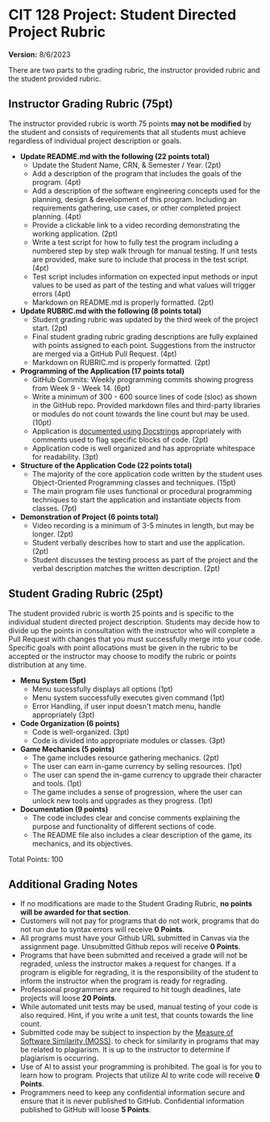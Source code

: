# CIT 128 Project: Student Directed Project Rubric

**Version:** 8/6/2023

There are two parts to the grading rubric, the instructor provided rubric and the student provided rubric.

## Instructor Grading Rubric (75pt)

The instructor provided rubric is worth 75 points **may not be modified** by the student and consists of requirements that all students must achieve regardless of individual project description or goals.

* **Update README.md with the following (22 points total)**
  * Update the Student Name, CRN, & Semester / Year. (2pt)
  * Add a description of the program that includes the goals of the program. (4pt)
  * Add a description of the software engineering concepts used for the planning, design & development of this program. Including an requirements gathering, use cases, or other completed project planning. (4pt)
  * Provide a clickable link to a video recording demonstrating the working application. (2pt)
  * Write a test script for how to fully test the program including a numbered step by step walk through for manual testing. If unit tests are provided, make sure to include that process in the test script. (4pt)
  * Test script includes information on expected input methods or input values to be used as part of the testing and what values will trigger errors (4pt)
  * Markdown on README.md is properly formatted. (2pt)
* **Update RUBRIC.md with the following (8 points total)**
  * Student grading rubric was updated by the third week of the project start. (2pt)
  * Final student grading rubric grading descriptions are fully explained with points assigned to each point. Suggestions from the instructor are merged via a GitHub Pull Request. (4pt)
  * Markdown on RUBRIC.md is properly formatted. (2pt)
* **Programming of the Application (17 points total)**
  * GitHub Commits: Weekly programming commits showing progress from Week 9 - Week 14. (6pt)
  * Write a minimum of 300 - 600 source lines of code (sloc) as shown in the GitHub repo. Provided markdown files and third-party libraries or modules do not count towards the line count but may be used. (10pt)
  * Application is [documented using Docstrings](https://realpython.com/documenting-python-code/) appropriately with comments used to flag specific blocks of code. (2pt)
  * Application code is well organized and has appropriate whitespace for readability. (3pt)
* **Structure of the Application Code (22 points total)**
  * The majority of the core application code written by the student uses Object-Oriented Programming classes and techniques. (15pt)
  * The main program file uses functional or procedural programming techniques to start the application and instantiate objects from classes. (7pt)
* **Demonstration of Project (6 points total)**
  * Video recording is a minimum of 3-5 minutes in length, but may be longer. (2pt)
  * Student verbally describes how to start and use the application. (2pt)
  * Student discusses the testing process as part of the project and the verbal description matches the written description. (2pt)

## Student Grading Rubric (25pt)

The student provided rubric is worth 25 points and is specific to the individual student directed project description. Students may decide how to divide up the points in consultation with the instructor who will complete a Pull Request with changes that you must successfully merge into your code. Specific goals with point allocations must be given in the rubric to be accepted or the instructor may choose to modify the rubric or points distribution at any time.

* **Menu System (5pt)**
    - Menu sucessfully displays all options (1pt)
    - Menu system successfully executes given command (1pt) 
    - Error Handling, if user input doesn't match menu, handle appropriately (3pt)
* **Code Organization (6 points)**
   - Code is well-organized. (3pt)
   - Code is divided into appropriate modules or classes. (3pt)
* **Game Mechanics (5 points)**
   - The game includes resource gathering mechanics. (2pt)
   - The user can earn in-game currency by selling resources. (1pt)
   - The user can spend the in-game currency to upgrade their character and tools. (1pt)
   - The game includes a sense of progression, where the user can unlock new tools and upgrades as they progress. (1pt)
* **Documentation (9 points)**
   - The code includes clear and concise comments explaining the purpose and functionality of different sections of code.
   - The README file also includes a clear description of the game, its mechanics, and its objectives.

Total Points: 100

## Additional Grading Notes

* If no modifications are made to the Student Grading Rubric, **no points will be awarded for that section**.
* Customers will not pay for programs that do not work, programs that do not run due to syntax errors will receive **0 Points**.
* All programs must have your Github URL submitted in Canvas via the assignment page. Unsubmitted Github repos will receive **0 Points**.
* Programs that have been submitted and received a grade will not be regraded, unless the instructor makes a request for changes. If a program is eligible for regrading, it is the responsibility of the student to inform the instructor when the program is ready for regrading.
* Professional programmers are required to hit tough deadlines, late projects will loose **20 Points**.
* While automated unit tests may be used, manual testing of your code is also required. Hint, if you write a unit test, that counts towards the line count.
* Submitted code may be subject to inspection by the [Measure of Software Similarity (MOSS)](https://theory.stanford.edu/~aiken/moss/). to check for similarity in programs that may be related to plagiarism. It is up to the instructor to determine if plagiarism is occurring.
* Use of AI to assist your programming is prohibited. The goal is for you to learn how to program. Projects that utilize AI to write code will receive **0 Points**.
* Programmers need to keep any confidential information secure and ensure that it is never published to GitHub. Confidential information published to GitHub will loose **5 Points**.
